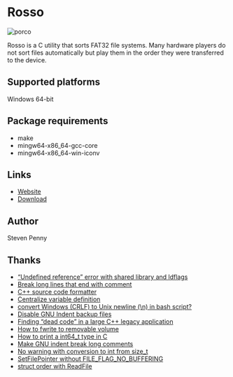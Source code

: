 Rosso
=====
![porco][rosso-360h]

Rosso is a C utility that sorts FAT32 file systems. Many hardware players do not
sort files automatically but play them in the order they were transferred to the
device.

Supported platforms
-------------------
Windows 64-bit

Package requirements
--------------------
- make
- mingw64-x86_64-gcc-core
- mingw64-x86_64-win-iconv

Links
-----
- [Website][rosso]
- [Download][releases]

Author
------
Steven Penny

Thanks
------
- [“Undefined reference” error with shared library and ldflags][37643687]
- [Break long lines that end with comment][37912630]
- [C++ source code formatter][33833]
- [Centralize variable definition][38426921]
- [convert Windows (CRLF) to Unix newline (\n) in bash script?][38448093]
- [Disable GNU Indent backup files][290638]
- [Finding “dead code” in a large C++ legacy application][38330104]
- [How to fwrite to removable volume][37232308]
- [How to print a int64_t type in C][38191552]
- [Make GNU indent break long comments][289360]
- [No warning with conversion to int from size_t][38292639]
- [SetFilePointer without FILE_FLAG_NO_BUFFERING][37107816]
- [struct order with ReadFile][37177360]

<!-- protocol is needed for image to render -->
[289360]:http://unix.stackexchange.com/a/289360
[290638]:http://unix.stackexchange.com/a/290638
[33833]:http://softwarerecs.stackexchange.com/a/33833
[37107816]:http://stackoverflow.com/a/37107816
[37177360]:http://stackoverflow.com/a/37177360
[37232308]:http://stackoverflow.com/a/37232308
[37643687]:http://stackoverflow.com/a/37643687
[37912630]:http://stackoverflow.com/a/37912630
[38191552]:http://stackoverflow.com/a/38191552
[38292639]:http://stackoverflow.com/a/38292639
[38330104]:http://stackoverflow.com/a/38330104
[38426921]:http://stackoverflow.com/a/38426921
[38448093]:http://stackoverflow.com/a/38448093
[releases]:http://github.com/svnpenn/rosso/releases
[rosso]:http://svnpenn.github.io/rosso
[rosso-360h]:http://rawgit.com/svnpenn/rosso/master/rosso-360h.jpg
